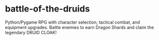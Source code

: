 # battle-of-the-druids
Python/Pygame RPG with character selection, tactical combat, and equipment upgrades. Battle enemies to earn Dragon Shards and claim the legendary DRUID CLOAK!
